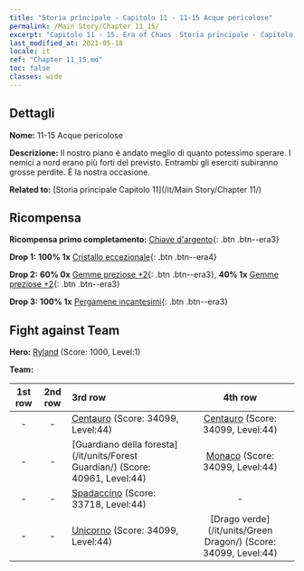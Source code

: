 ```yaml
---
title: "Storia principale - Capitolo 11 - 11-15 Acque pericolose"
permalink: /Main Story/Chapter 11_15/
excerpt: "Capitolo 11 - 15. Era of Chaos  Storia principale - Capitolo 11_15. 11-15 Acque pericolose"
last_modified_at: 2021-05-18
locale: it
ref: "Chapter 11_15.md"
toc: false
classes: wide
---
```


## Dettagli

 **Nome:** 11-15 Acque pericolose

 **Descrizione:** Il nostro piano è andato meglio di quanto potessimo sperare. I nemici a nord erano più forti del previsto. Entrambi gli eserciti subiranno grosse perdite. È la nostra occasione.

 **Related to:** [Storia principale Capitolo 11](/it/Main Story/Chapter 11/)

## Ricompensa

 **Ricompensa primo completamento:** [Chiave d'argento](/ItemsIT/con_693/){: .btn .btn--era3}

 **Drop 1:** **100% 1x** [Cristallo eccezionale](/ItemsIT/mat_38/){: .btn .btn--era4}

 **Drop 2:** **60% 0x** [Gemme preziose +2](/ItemsIT/mat_30/){: .btn .btn--era3}, **40% 1x** [Gemme preziose +2](/ItemsIT/mat_30/){: .btn .btn--era3}

 **Drop 3:** **100% 1x** [Pergamene incantesimi](/ItemsIT/con_694/){: .btn .btn--era3}


## Fight against Team
 **Hero:** [Ryland](/it/heroes/Ryland/) (Score: 1000, Level:1)

 **Team:**


  | 1st row | 2nd row | 3rd row | 4th row |
  |:----:|:----:|:----|:----:|
  | - | - | [Centauro](/it/units/Centaur/) (Score: 34099, Level:44)  | [Centauro](/it/units/Centaur/) (Score: 34099, Level:44)  |
  | - | - | [Guardiano della foresta](/it/units/Forest Guardian/) (Score: 40961, Level:44)  | [Monaco](/it/units/Monk/) (Score: 34099, Level:44)  |
  | - | - | [Spadaccino](/it/units/Swordsman/) (Score: 33718, Level:44)  | - |
  | - | - | [Unicorno](/it/units/Unicorn/) (Score: 34099, Level:44)  | [Drago verde](/it/units/Green Dragon/) (Score: 34099, Level:44)  |



